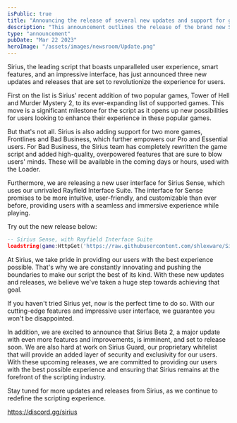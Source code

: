 ```yaml
---
isPublic: true
title: "Announcing the release of several new updates and support for games"
description: "This announcement outlines the release of the brand new Sirius Sense with Rayfield integration, along with new support for many games, and more."
type: "announcement"
pubDate: "Mar 22 2023"
heroImage: "/assets/images/newsroom/Update.png"
---
```


Sirius, the leading script that boasts unparalleled user experience, smart features, and an impressive interface, has just announced three new updates and releases that are set to revolutionize the experience for users.

First on the list is Sirius' recent addition of two popular games, Tower of Hell and Murder Mystery 2, to its ever-expanding list of supported games. This move is a significant milestone for the script as it opens up new possibilities for users looking to enhance their experience in these popular games.

But that's not all. Sirius is also adding support for two more games, Frontlines and Bad Business, which further empowers our Pro and Essential users. For Bad Business, the Sirius team has completely rewritten the game script and added high-quality, overpowered features that are sure to blow users' minds. These will be available in the coming days or hours, used with the Loader.

Furthermore, we are releasing a new user interface for Sirius Sense, which uses our unrivaled Rayfield Interface Suite. The interface for Sense promises to be more intuitive, user-friendly, and customizable than ever before, providing users with a seamless and immersive experience while playing.

Try out the new release below:

```lua
-- Sirius Sense, with Rayfield Interface Suite
loadstring(game:HttpGet('https://raw.githubusercontent.com/shlexware/Sirius/request/SenseRayfield'))()
```


At Sirius, we take pride in providing our users with the best experience possible. That's why we are constantly innovating and pushing the boundaries to make our script the best of its kind. With these new updates and releases, we believe we've taken a huge step towards achieving that goal.

If you haven't tried Sirius yet, now is the perfect time to do so. With our cutting-edge features and impressive user interface, we guarantee you won't be disappointed.

In addition, we are excited to announce that Sirius Beta 2, a major update with even more features and improvements, is imminent, and set to release soon. We are also hard at work on Sirius Guard, our proprietary whitelist that will provide an added layer of security and exclusivity for our users. With these upcoming releases, we are committed to providing our users with the best possible experience and ensuring that Sirius remains at the forefront of the scripting industry.

Stay tuned for more updates and releases from Sirius, as we continue to redefine the scripting experience.

https://discord.gg/sirius
